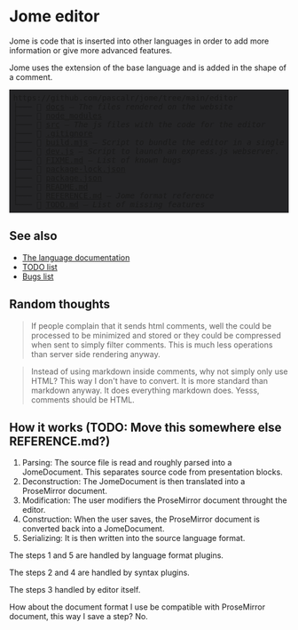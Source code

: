 # Jome editor

Jome is code that is inserted into other languages in order to add more information or give more advanced features.

Jome uses the extension of the base language and is added in the shape of a comment.

<!--~begin dir_list(".", comments: {"REFERENCE.md": "Jome format reference"})-->
<pre style="background-color: #242426; padding: 0.5em;">
https://github.com/pascalr/jome/tree/main/editor
├─── 📁 <a href="./docs">docs</a> — <i>The files rendered on the website</i>
├─── 📁 <a href="./node_modules">node_modules</a>
├─── 📁 <a href="./src">src</a> — <i>The js files with the code for the editor</i>
├─── 📁 <a href="./.gitignore">.gitignore</a>
├─── 📄 <a href="./build.mjs">build.mjs</a> — <i>Script to bundle the editor in a single .js file.</i>
├─── 📄 <a href="./dev.js">dev.js</a> — <i>Script to launch an express.js webserver.</i>
├─── 📄 <a href="./FIXME.md">FIXME.md</a> — <i>List of known bugs</i>
├─── 📄 <a href="./package-lock.json">package-lock.json</a>
├─── 📄 <a href="./package.json">package.json</a>
├─── 📄 <a href="./README.md">README.md</a>
├─── 📄 <a href="./REFERENCE.md">REFERENCE.md</a> — <i>Jome format reference</i>
└─── 📄 <a href="./TODO.md">TODO.md</a> — <i>List of missing features</i>
</pre>
<!--~end-->

## See also

- [The language documentation](REFERENCE.md)
- [TODO list](TODO.md)
- [Bugs list](FIXME.md)

## Random thoughts

> If people complain that it sends html comments, well the could be processed to be minimized and stored or they could be compressed when sent to simply filter comments. This is much less operations than server side rendering anyway.

> Instead of using markdown inside comments, why not simply only use HTML? This way I don't have to convert. It is more standard than markdown anyway. It does everything markdown does. Yesss, comments should be HTML.

## How it works (TODO: Move this somewhere else REFERENCE.md?)

1. Parsing: The source file is read and roughly parsed into a JomeDocument. This separates source code from presentation blocks.
2. Deconstruction: The JomeDocument is then translated into a ProseMirror document.
3. Modification: The user modifiers the ProseMirror document throught the editor.
4. Construction: When the user saves, the ProseMirror document is converted back into a JomeDocument.
5. Serializing: It is then written into the source language format.

The steps 1 and 5 are handled by language format plugins.

The steps 2 and 4 are handled by syntax plugins.

The steps 3 handled by editor itself.

How about the document format I use be compatible with ProseMirror document, this way I save a step? No.